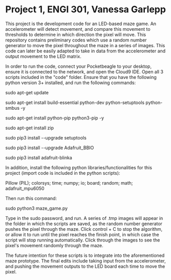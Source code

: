 # Project 1, ENGI 301, Vanessa Garlepp
This project is the development code for an LED-based maze game. An accelerometer will detect movement, and compare this movement to thresholds to determine in which direction the pixel will move. This repository contains preliminary codes which use a random number generator to move the pixel throughout the maze in a series of images. This code can later be easily adapted to take in data from the accelerometer and output movement to the LED matrix. 

In order to run the code, connect your Pocketbeagle to your desktop, ensure it is connected to the network, and open the Cloud9 IDE. Open all 3 scripts included in the "code" folder. Ensure that you have the following python version 3+ installed, and run the following commands:

sudo apt-get update

sudo apt-get install build-essential python-dev python-setuptools python-smbus -y

sudo apt-get install python-pip python3-pip -y

sudo apt-get install zip

sudo pip3 install --upgrade setuptools

sudo pip3 install --upgrade Adafruit_BBIO

sudo pip3 install adafruit-blinka



In addition, install the following python libraries/functionalities for this project (import code is included in the python scripts):

Pillow (PIL); colorsys; time; numpy; io; board; random; math; adafruit_mpu6050

Then run this command:

sudo python3 maze_game.py

Type in the sudo password, and run. A series of .tmp images will appear in the folder in which the scripts are saved, as the random number generator pushes the pixel through the maze. Click control + C to stop the algorithm, or allow it to run until the pixel reaches the finish point, in which case the script will stop running automatically. Click through the images to see the pixel's movement randomly through the maze.

The future intention for these scripts is to integrate into the aforementioned maze prototype. The final edits include taking input from the accelerometer, and pushing the movement outputs to the LED board each time to move the pixel. 

